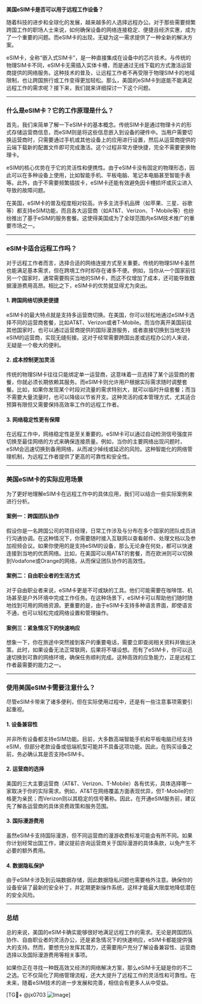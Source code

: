 **美国eSIM卡是否可以用于远程工作设备？**

随着科技的进步和全球化的发展，越来越多的人选择远程办公。对于那些需要频繁跨国工作的职场人士来说，如何确保设备的网络连接稳定、便捷且经济实惠，成为了一个重要的问题。而eSIM卡的出现，无疑为这一需求提供了一种全新的解决方案。

eSIM卡，全称“嵌入式SIM卡”，是一种直接集成在设备中的芯片技术。与传统的物理SIM卡不同，eSIM卡无需插入实体卡槽，而是通过无线下载的方式激活运营商提供的网络服务。这种技术的普及，让远程工作者不再受限于物理SIM卡的地域限制，也让跨国旅行或工作变得更加轻松。那么，美国的eSIM卡到底能不能满足远程工作的需求呢？接下来，我们就来详细探讨一下这个问题。

---

### **什么是eSIM卡？它的工作原理是什么？**

首先，我们来简单了解一下eSIM卡的基本概念。传统SIM卡是通过物理卡片的形式存储运营商信息，而eSIM则是将这些信息嵌入到设备的硬件中。当用户需要切换运营商时，只需要通过手机或其他设备上的应用进行设置，然后从运营商提供的云端下载新的配置文件即可完成激活。这个过程非常方便快捷，完全不需要更换物理卡。

eSIM的核心优势在于它的灵活性和便携性。由于eSIM卡没有固定的物理形态，因此可以在多种设备上使用，比如智能手机、平板电脑、笔记本电脑甚至智能手表等。此外，由于不需要频繁插拔卡，eSIM卡还能有效避免因卡槽损坏或灰尘进入导致的故障问题。

在美国，eSIM卡的普及程度相对较高。许多主流手机品牌（如苹果、三星、谷歌等）都支持eSIM功能，而且各大运营商（如AT&T、Verizon、T-Mobile等）也纷纷推出了基于eSIM的服务套餐。这使得美国成为了全球范围内eSIM技术推广的重要市场之一。

---

### **eSIM卡适合远程工作吗？**

对于远程工作者而言，选择合适的网络连接方式至关重要。传统的物理SIM卡虽然也能满足基本需求，但在跨境工作时却存在诸多不便。例如，当你从一个国家前往另一个国家时，通常需要购买当地的SIM卡，而这不仅增加了成本，还可能导致数据漫游费用高昂。相比之下，eSIM卡的优势就显得尤为突出。

#### **1. 跨国网络切换更便捷**
eSIM卡的最大特点就是支持多运营商切换。在美国，你可以轻松地通过eSIM卡选择不同的运营商套餐，比如AT&T、Verizon或者T-Mobile。而当你离开美国前往其他国家时，也可以通过运营商提供的国际漫游服务，或者直接切换到当地支持eSIM的运营商，实现无缝衔接。这对于经常需要跨国出差或远程办公的人来说，无疑是一个极大的便利。

#### **2. 成本控制更加灵活**
传统的物理SIM卡往往只能绑定单一运营商，这意味着一旦选择了某个运营商的套餐，你就必须长期依赖其服务。而eSIM卡则允许用户根据实际需求随时调整套餐。比如，如果你发现某个时段对流量的需求特别大，就可以临时升级套餐；而当不需要大量流量时，也可以降级以节省开支。这种灵活的成本管理方式，尤其适合预算有限但又需要保持高效率工作的远程工作者。

#### **3. 网络稳定性更有保障**
在远程工作中，网络稳定性是至关重要的。eSIM卡可以通过自动检测信号强度并切换至最佳网络的方式来确保连接质量。例如，当你的主要网络出现问题时，eSIM会迅速切换到备用网络，从而减少掉线或延迟的风险。这种智能化的网络管理机制，为远程工作者提供了更高的可靠性和安全性。

---

### **美国eSIM卡的实际应用场景**

为了更好地理解eSIM卡在远程工作中的具体应用，我们可以结合一些实际案例来进行分析。

#### **案例一：跨国团队协作**
假设你是一名跨国公司的项目经理，日常工作涉及与分布在多个国家的团队成员进行沟通协调。在这种情况下，你需要随时接入互联网以查看邮件、处理文档以及参加视频会议。如果你使用的是支持eSIM的设备，那么无论身在何处，都可以快速连接到当地的优质网络。比如，在美国可以用AT&T的套餐，而在欧洲则可以切换到Vodafone或Orange的网络，从而保证团队协作的高效性。

#### **案例二：自由职业者的生活方式**
对于自由职业者来说，eSIM卡更是不可或缺的工具。他们可能需要在咖啡馆、机场甚至是户外环境中完成工作任务。在这种场景下，eSIM卡可以帮助他们随时随地找到可用的网络资源。更重要的是，由于eSIM卡支持多种语言界面，即使语言不通，也可以轻松完成网络设置和管理操作。

#### **案例三：紧急情况下的快速响应**
想象一下，你在旅途中突然接到客户的重要电话，需要立即查阅相关资料并做出决策。此时，如果设备无法正常联网，后果将不堪设想。而有了eSIM卡，你可以迅速切换到可靠的网络环境，确保任务顺利完成。这种高效的应急能力，正是远程工作者最需要的能力之一。

---

### **使用美国eSIM卡需要注意什么？**

尽管eSIM卡带来了诸多便利，但在实际使用过程中，还是有一些注意事项需要引起重视。

#### **1. 设备兼容性**
并非所有设备都支持eSIM功能。目前，大多数高端智能手机和平板电脑已经支持eSIM，但部分老款设备或低端机型可能并不具备这项功能。因此，在购买设备之前，务必确认其是否支持eSIM卡。

#### **2. 运营商的选择**
美国的三大主要运营商（AT&T、Verizon、T-Mobile）各有优劣，具体选择哪一家取决于你的实际需求。例如，AT&T在网络覆盖方面表现优异，但T-Mobile的价格更为亲民；而Verizon则以其稳定的信号著称。因此，在开通eSIM服务前，建议先了解各运营商的具体资费政策和服务范围。

#### **3. 国际漫游费用**
虽然eSIM卡支持国际漫游，但不同运营商的漫游收费标准可能会有所不同。如果你计划经常出国工作，建议提前咨询运营商关于国际漫游的具体条款，以免产生不必要的额外费用。

#### **4. 数据隐私保护**
由于eSIM卡涉及到云端数据存储，因此数据隐私问题也需要格外注意。确保你的设备安装了最新的安全补丁，并定期更新操作系统，这样才能最大限度地降低潜在的安全风险。

---

### **总结**

总的来说，美国的eSIM卡确实能够很好地满足远程工作的需求。无论是跨国团队协作、自由职业者的灵活办公，还是紧急情况下的快速响应，eSIM卡都能提供强大的支持。然而，要想充分发挥其潜力，还需要用户充分了解设备兼容性、运营商选择以及国际漫游费用等相关事项。

如果你正在寻找一种既高效又经济的网络解决方案，那么eSIM卡无疑是你的不二之选。它不仅简化了网络管理流程，还大大提升了远程工作的灵活性和可靠性。在未来，随着eSIM技术的进一步发展和完善，相信会有更多人从中受益。

[TG💪+ @jx0703 ![Image](https://github.com/user-attachments/assets/dbca1d08-cadb-493c-b0ec-ad6f7a83f270)]